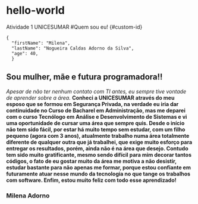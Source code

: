 # hello-world
Atividade 1 UNICESUMAR
#Quem sou eu! {#custom-id}

```
{
  "firstName": "Milena",
  "lastName": "Nogueira Caldas Adorno da Silva",
  "age": 40,
  }
```
## Sou mulher, mãe e futura programadora!!
*Apesar de não ter nenhum contato com TI antes, eu sempre tive vontade de aprender sobre a área.*
**Conheci a UNICESUMAR através do meu esposo que se formou em Segurança Privada, na verdade eu iria dar continuidade no Curso de Bacharel em Administração, mas me deparei com o curso Tecnólogo em Análise e Desenvolvimento de Sistemas e vi uma oportunidade de cursar uma área que sempre quis. Desde o início não tem sido fácil, por estar há muito tempo sem estudar, com um filho pequeno (agora com 3 anos), atualmente trabalho numa área totalmente diferente de qualquer outra que já trabalhei, que exige muito esforço para entregar os resultados, porém, ainda não é na área que desejo. Contudo tem sido muito gratificante, mesmo sendo difícil para mim decorar tantos códigos, o fato de eu gostar muito da área me motiva a não desistir, estudar bastante para não apenas me formar, porque estou confiante em futuramente atuar nesse mundo da tecnologia no que tange os trabalhos com software. Enfim, estou muito feliz com todo esse aprendizado!**

### Milena Adorno
